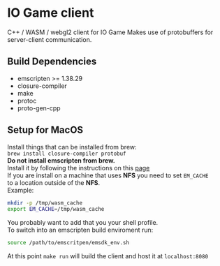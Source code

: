 # IO Game client

C++ / WASM / webgl2 client for IO Game
Makes use of protobuffers for server-client communication.

## Build Dependencies
* emscripten >= 1.38.29
* closure-compiler
* make
* protoc
* proto-gen-cpp

## Setup for MacOS
Install things that can be installed from brew:  
`brew install closure-compiler protobuf`  
**Do not install emscripten from brew.**  
Install it by following the instructions on this [page](https://emscripten.org/docs/getting_started/downloads.html)  
If you are install on a machine that uses **NFS** you need to set `EM_CACHE`  
to a location outside of the **NFS**.  
Example:  
```sh
mkdir -p /tmp/wasm_cache
export EM_CACHE=/tmp/wasm_cache
```
You probably want to add that you your shell profile.  
To switch into an emscripten build enviroment run:
```sh
source /path/to/emscritpen/emsdk_env.sh
```
At this point `make run` will build the client and host it at `localhost:8080`

